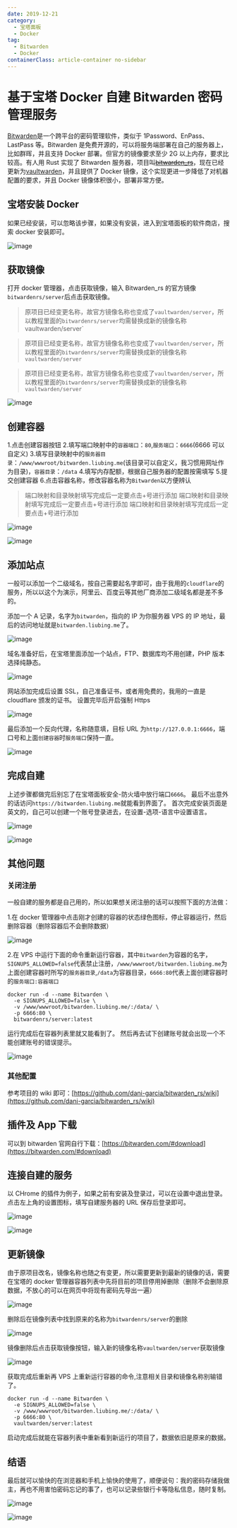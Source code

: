 ```yaml
---
date: 2019-12-21
category:
  - 宝塔面板
  - Docker
tag:
  - Bitwarden
  - Docker
containerClass: article-container no-sidebar
---
```


# 基于宝塔 Docker 自建 Bitwarden 密码管理服务

[Bitwarden](https://bitwarden.com)是一个跨平台的密码管理软件，类似于 1Password、EnPass、LastPass 等。Bitwarden 是免费开源的，可以将服务端部署在自己的服务器上，比如群晖，并且支持 Docker 部署。但官方的镜像要求至少 2G 以上内存，要求比较高。有人用 Rust 实现了 Bitwarden 服务器，项目叫[~~bitwarden_rs~~](https://github.com/dani-garcia/bitwarden_rs)，现在已经更新为[vaultwarden](https://github.com/dani-garcia/vaultwarden)，并且提供了 Docker 镜像，这个实现更进一步降低了对机器配置的要求，并且 Docker 镜像体积很小，部署非常方便。

<!-- more -->

## 宝塔安装 Docker

如果已经安装，可以忽略该步骤，如果没有安装，进入到宝塔面板的软件商店，搜索 docker 安装即可。

![image](https://image.liubing.me/2019/12/26/500745e78893f.png)

## 获取镜像

打开 docker 管理器，点击获取镜像，输入 Bitwarden_rs 的官方镜像`bitwardenrs/server`后点击获取镜像。

> 原项目已经变更名称，故官方镜像名称也变成了`vaultwarden/server`，所以教程里面的`bitwardenrs/server`均需替换成新的镜像名称 vaultwarden/server`

> 原项目已经变更名称，故官方镜像名称也变成了`vaultwarden/server`，所以教程里面的`bitwardenrs/server`均需替换成新的镜像名称`vaultwarden/server`

> 原项目已经变更名称，故官方镜像名称也变成了`vaultwarden/server`，所以教程里面的`bitwardenrs/server`均需替换成新的镜像名称`vaultwarden/server`

![image](https://image.liubing.me/2019/12/26/c14a8df9528d3.png)

## 创建容器

1.点击创建容器按钮 2.填写端口映射中的`容器端口`：`80`,`服务端口`：`6666`(6666 可以自定义) 3.填写目录映射中的`服务器目录`：`/www/wwwroot/bitwarden.liubing.me`(该目录可以自定义，我习惯用网址作为目录)，`容器目录`：`/data` 4.填写内存配额，根据自己服务器的配置按需填写 5.提交创建容器 6.点击容器名称，修改容器名称为`Bitwarden`以方便辨认

> 端口映射和目录映射填写完成后一定要点击+号进行添加
> 端口映射和目录映射填写完成后一定要点击+号进行添加
> 端口映射和目录映射填写完成后一定要点击+号进行添加

![image](https://image.liubing.me/2019/12/26/49d59861f5edf.png)

![image](https://image.liubing.me/2019/12/26/d2b1be24d8fcc.png)

## 添加站点

一般可以添加一个二级域名，按自己需要起名字即可，由于我用的`cloudflare`的服务，所以以这个为演示，阿里云、百度云等其他厂商添加二级域名都是差不多的。

添加一个 A 记录，名字为`bitwarden`，指向的 IP 为你服务器 VPS 的 IP 地址，最后的访问地址就是`bitwarden.liubing.me`了。

![image](https://image.liubing.me/2019/12/26/812f2e8686901.png)

域名准备好后，在宝塔里面添加一个站点，FTP、数据库均不用创建，PHP 版本选择纯静态。

![image](https://image.liubing.me/2019/12/26/8f442adca1059.png)

网站添加完成后设置 SSL，自己准备证书，或者用免费的，我用的一直是 cloudflare 颁发的证书。
设置完毕后开启强制 Https

![image](https://image.liubing.me/2019/12/26/c4dc1ab3b419d.png)

最后添加一个反向代理，名称随意填，目标 URL 为`http://127.0.0.1:6666`，端口号和上面`创建容器`时`服务端口`保持一直。

![image](https://image.liubing.me/2019/12/26/87e73267f1965.png)

## 完成自建

上述步骤都做完后别忘了在宝塔面板安全-防火墙中放行端口`6666`。
最后不出意外的话访问`https://bitwarden.liubing.me`就能看到界面了。
首次完成安装页面是英文的，自己可以创建一个账号登录进去，在设置-选项-语言中设置语言。

![image](https://image.liubing.me/2019/12/26/823752848793e.png)

![image](https://image.liubing.me/2019/12/26/426be9f96588c.png)

## 其他问题

### 关闭注册

一般自建的服务都是自己用的，所以如果想关闭注册的话可以按照下面的方法做：

1.在 docker 管理器中点击刚才创建的容器的状态绿色图标，停止容器运行，然后删除容器（删除容器后不会删除数据）

![image](https://image.liubing.me/2019/12/26/7aaae31a5fd4f.png)

2.在 VPS 中运行下面的命令重新运行容器，其中`Bitwarden`为容器的名字，`SIGNUPS_ALLOWED=false`代表禁止注册，`/www/wwwroot/bitwarden.liubing.me`为上面创建容器时所写的`服务器目录`,`/data`为容器目录，`6666:80`代表上面创建容器时的`服务端口:容器端口`

```shell
docker run -d --name Bitwarden \
  -e SIGNUPS_ALLOWED=false \
  -v /www/wwwroot/bitwarden.liubing.me/:/data/ \
  -p 6666:80 \
  bitwardenrs/server:latest
```

运行完成后在容器列表里就又能看到了。
然后再去试下创建账号就会出现一个不能创建账号的错误提示。

![image](https://image.liubing.me/2019/12/26/fcb5744695fd8.png)

### 其他配置

参考项目的 wiki 即可：[https://github.com/dani-garcia/bitwarden_rs/wiki](https://github.com/dani-garcia/bitwarden_rs/wiki)

## 插件及 App 下载

可以到 bitwarden 官网自行下载：[https://bitwarden.com/#download](https://bitwarden.com/#download)

## 连接自建的服务

以 CHrome 的插件为例子，如果之前有安装及登录过，可以在设置中退出登录。
点击左上角的设置图标，填写自建服务器的 URL 保存后登录即可。

![image](https://image.liubing.me/2019/12/26/b6de0110b315b.png)

![image](https://image.liubing.me/2019/12/26/5908b0aee9a95.png)

## 更新镜像

由于原项目改名，镜像名称也随之有变更，所以需要更新到最新的镜像的话，需要在宝塔的 docker 管理器容器列表中先将目前的项目停用掉删除（删除不会删除原数据，不放心的可以在网页中将现有密码先导出一遍）

![image](https://image.liubing.me/2021/08/08/e62e4752478d0.png)

删除后在镜像列表中找到原来的名称为`bitwardenrs/server`的删除

![image](https://image.liubing.me/2021/08/08/8fa6a18434118.png)

镜像删除后点击获取镜像按钮，输入新的镜像名称`vaultwarden/server`获取镜像

![image](https://image.liubing.me/2021/08/08/cba9ac5a06ae1.png)

获取完成后重新再 VPS 上重新运行容器的命令,注意相关目录和镜像名称别输错了。

```shell
docker run -d --name Bitwarden \
  -e SIGNUPS_ALLOWED=false \
  -v /www/wwwroot/bitwarden.liubing.me/:/data/ \
  -p 6666:80 \
  vaultwarden/server:latest
```

启动完成后就能在容器列表中重新看到新运行的项目了，数据依旧是原来的数据。

## 结语

最后就可以愉快的在浏览器和手机上愉快的使用了，顺便说句：我的密码存储我做主，再也不用害怕密码忘记的事了，也可以记录些银行卡等隐私信息，随时复制。

![image](https://image.liubing.me/2019/12/29/a876abe759b9f.png)

![image](https://image.liubing.me/2019/12/29/88198d86a91cb.png)
